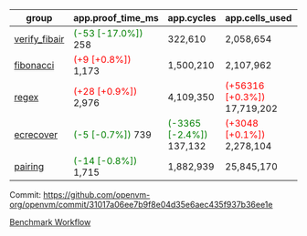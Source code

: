 | group | app.proof_time_ms | app.cycles | app.cells_used | leaf.proof_time_ms | leaf.cycles | leaf.cells_used |
| -- | -- | -- | -- | -- | -- | -- |
| [verify_fibair](https://github.com/openvm-org/openvm/blob/benchmark-results/benchmarks-pr/2150/verify_fibair-31017a06ee7b9f8e04d35e6aec435f937b36ee1e.md) |<span style='color: green'>(-53 [-17.0%])</span> 258 |  322,610 |  2,058,654 |- | - | - |
| [fibonacci](https://github.com/openvm-org/openvm/blob/benchmark-results/benchmarks-pr/2150/fibonacci-31017a06ee7b9f8e04d35e6aec435f937b36ee1e.md) |<span style='color: red'>(+9 [+0.8%])</span> 1,173 |  1,500,210 |  2,107,962 |- | - | - |
| [regex](https://github.com/openvm-org/openvm/blob/benchmark-results/benchmarks-pr/2150/regex-31017a06ee7b9f8e04d35e6aec435f937b36ee1e.md) |<span style='color: red'>(+28 [+0.9%])</span> 2,976 |  4,109,350 | <span style='color: red'>(+56316 [+0.3%])</span> 17,719,202 |- | - | - |
| [ecrecover](https://github.com/openvm-org/openvm/blob/benchmark-results/benchmarks-pr/2150/ecrecover-31017a06ee7b9f8e04d35e6aec435f937b36ee1e.md) |<span style='color: green'>(-5 [-0.7%])</span> 739 | <span style='color: green'>(-3365 [-2.4%])</span> 137,132 | <span style='color: red'>(+3048 [+0.1%])</span> 2,278,104 |- | - | - |
| [pairing](https://github.com/openvm-org/openvm/blob/benchmark-results/benchmarks-pr/2150/pairing-31017a06ee7b9f8e04d35e6aec435f937b36ee1e.md) |<span style='color: green'>(-14 [-0.8%])</span> 1,715 |  1,882,939 |  25,845,170 |- | - | - |


Commit: https://github.com/openvm-org/openvm/commit/31017a06ee7b9f8e04d35e6aec435f937b36ee1e

[Benchmark Workflow](https://github.com/openvm-org/openvm/actions/runs/18027208489)
